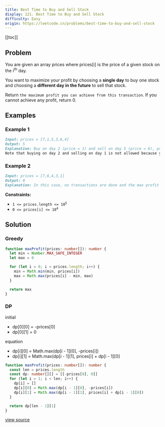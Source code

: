 ```yaml
---
title: Best Time to Buy and Sell Stock
display: 121. Best Time to Buy and Sell Stock
difficulty: Easy
origin: https://leetcode.cn/problems/best-time-to-buy-and-sell-stock
---
```


[[toc]]

## Problem

You are given an array prices where prices[i] is the price of a given stock on the i<sup>th</sup> day.

You want to maximize your profit by choosing a **single day** to buy one stock and choosing a **different day in the future** to sell that stock.

Return `the maximum profit you can achieve from this transaction`. If you cannot achieve any profit, return 0.

## Examples

### Example 1

```md
Input: prices = [7,1,5,3,6,4]
Output: 5
Explanation: Buy on day 2 (price = 1) and sell on day 5 (price = 6), profit = 6-1 = 5.
Note that buying on day 2 and selling on day 1 is not allowed because you must buy before you sell.
```

### Example 2

```md
Input: prices = [7,6,4,3,1]
Output: 0
Explanation: In this case, no transactions are done and the max profit = 0.
```

**Constraints:**

- <code>1 &lt;= prices.length &lt;= 10<sup>5</sup></code>
- <code>0 &lt;= prices[i] &lt;= 10<sup>4</sup></code>

## Solution

### Greedy

```ts
function maxProfit(prices: number[]): number {
  let min = Number.MAX_SAFE_INTEGER
  let max = 0

  for (let i = 0; i < prices.length; i++) {
    min = Math.min(min, prices[i])
    max = Math.max(prices[i] - min, max)
  }

  return max
}
```

### DP

initial

  - dp[0][0] = -prices[0]
  - dp[0][1] = 0

equation

  - dp[i][0] = Math.max(dp[i - 1][0], -prices[i])
  - dp[i][1] = Math.max(dp[i - 1][1], prices[i] + dp[i - 1][0]

```ts
function maxProfit(prices: number[]): number {
  const len = prices.length
  const dp: number[][] = [[-prices[0], 0]]
  for (let i = 1; i < len; i++) {
    dp[i] = []
    dp[i][0] = Math.max(dp[i - 1][0], -prices[i])
    dp[i][1] = Math.max(dp[i - 1][1], prices[i] + dp[i - 1][0])
  }

  return dp[len - 1][1]
}
```

[view source](https://leetcode.cn/problems/best-time-to-buy-and-sell-stock)
